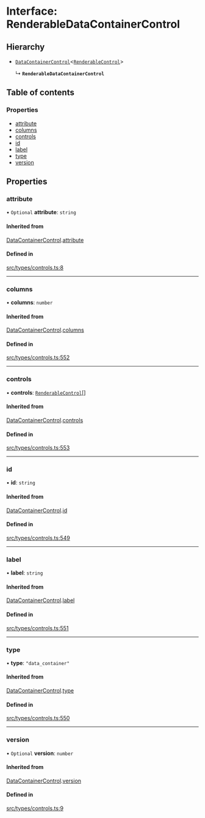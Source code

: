 # Interface: RenderableDataContainerControl

## Hierarchy

- [`DataContainerControl`](../wiki/DataContainerControl)<[`RenderableControl`](../wiki/Exports#renderablecontrol)\>

  ↳ **`RenderableDataContainerControl`**

## Table of contents

### Properties

- [attribute](../wiki/RenderableDataContainerControl#attribute)
- [columns](../wiki/RenderableDataContainerControl#columns)
- [controls](../wiki/RenderableDataContainerControl#controls)
- [id](../wiki/RenderableDataContainerControl#id)
- [label](../wiki/RenderableDataContainerControl#label)
- [type](../wiki/RenderableDataContainerControl#type)
- [version](../wiki/RenderableDataContainerControl#version)

## Properties

### attribute

• `Optional` **attribute**: `string`

#### Inherited from

[DataContainerControl](../wiki/DataContainerControl).[attribute](../wiki/DataContainerControl#attribute)

#### Defined in

[src/types/controls.ts:8](https://github.com/decisively-io/interview-sdk/blob/bdb144e/src/types/controls.ts#L8)

___

### columns

• **columns**: `number`

#### Inherited from

[DataContainerControl](../wiki/DataContainerControl).[columns](../wiki/DataContainerControl#columns)

#### Defined in

[src/types/controls.ts:552](https://github.com/decisively-io/interview-sdk/blob/bdb144e/src/types/controls.ts#L552)

___

### controls

• **controls**: [`RenderableControl`](../wiki/Exports#renderablecontrol)[]

#### Inherited from

[DataContainerControl](../wiki/DataContainerControl).[controls](../wiki/DataContainerControl#controls)

#### Defined in

[src/types/controls.ts:553](https://github.com/decisively-io/interview-sdk/blob/bdb144e/src/types/controls.ts#L553)

___

### id

• **id**: `string`

#### Inherited from

[DataContainerControl](../wiki/DataContainerControl).[id](../wiki/DataContainerControl#id)

#### Defined in

[src/types/controls.ts:549](https://github.com/decisively-io/interview-sdk/blob/bdb144e/src/types/controls.ts#L549)

___

### label

• **label**: `string`

#### Inherited from

[DataContainerControl](../wiki/DataContainerControl).[label](../wiki/DataContainerControl#label)

#### Defined in

[src/types/controls.ts:551](https://github.com/decisively-io/interview-sdk/blob/bdb144e/src/types/controls.ts#L551)

___

### type

• **type**: ``"data_container"``

#### Inherited from

[DataContainerControl](../wiki/DataContainerControl).[type](../wiki/DataContainerControl#type)

#### Defined in

[src/types/controls.ts:550](https://github.com/decisively-io/interview-sdk/blob/bdb144e/src/types/controls.ts#L550)

___

### version

• `Optional` **version**: `number`

#### Inherited from

[DataContainerControl](../wiki/DataContainerControl).[version](../wiki/DataContainerControl#version)

#### Defined in

[src/types/controls.ts:9](https://github.com/decisively-io/interview-sdk/blob/bdb144e/src/types/controls.ts#L9)
